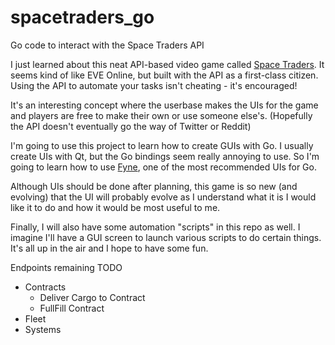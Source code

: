 # spacetraders_go
Go code to interact with the Space Traders API

I just learned about this neat API-based video game called [Space Traders](https://spacetraders.io). It seems kind of like EVE Online, but built with the API as a first-class citizen. Using the API to automate your tasks isn't cheating - it's encouraged!

It's an interesting concept where the userbase makes the UIs for the game and players are free to make their own or use someone else's. (Hopefully the API doesn't eventually go the way of Twitter or Reddit)

I'm going to use this project to learn how to create GUIs with Go. I usually create UIs with Qt, but the Go bindings seem really annoying to use. So I'm going to learn how to use [Fyne](https://fyne.io), one of the most recommended UIs for Go.

Although UIs should be done after planning, this game is so new (and evolving) that the UI will probably evolve as I understand what it is I would like it to do and how it would be most useful to me.

Finally, I will also have some automation "scripts" in this repo as well. I imagine I'll have a GUI screen to launch various scripts to do certain things. It's all up in the air and I hope to have some fun. 

Endpoints remaining TODO

- Contracts
    - Deliver Cargo to Contract
    - FullFill Contract
- Fleet
- Systems
